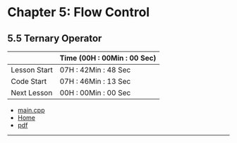 # Chapter 5: Flow Control

## 5.5 Ternary Operator

||Time (00H : 00Min : 00 Sec)|
|-|-|
 |Lesson Start           | 07H : 42Min : 48 Sec |  
 |Code Start             | 07H : 46Min : 13 Sec |  
 |Next Lesson            | 00H : 00Min : 00 Sec | 
* [main.cpp](./main.cpp)
* [Home](/README.md)
* [pdf](./5.5-ternary-operator.pdf)

---
